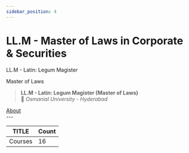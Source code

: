 ```yaml
---
sidebar_position: 4
---
```


# LL.M - Master of Laws in Corporate & Securities
<!--markdownlint-disable MD033-->

LL.M - Latin: Legum Magister

Master of Laws

> **LL.M - Latin: Legum Magister (Master of Laws)**  
> 🏫 *Osmanial University - Hyderabad*  

<div id="about-navigation">
    <a href="/About" className="button button--primary button--lg">About</a>
</div>
---

| TITLE      | Count  |
| ---------- | ------ |
| Courses    | 16     |
